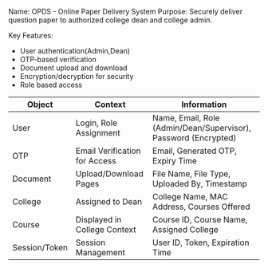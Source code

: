 Name: OPDS - Online Paper Delivery System
Purpose: Securely deliver question paper to authorized college dean and college admin.

Key Features:

- User authentication(Admin,Dean)
- OTP-based verification
- Document upload and download
- Encryption/decryption for security
- Role based access

| Object        | Context                       | Information                                                     |
| ------------- | ----------------------------- | --------------------------------------------------------------- |
| User          | Login, Role Assignment        | Name, Email, Role (Admin/Dean/Supervisor), Password (Encrypted) |
| OTP           | Email Verification for Access | Email, Generated OTP, Expiry Time                               |
| Document      | Upload/Download Pages         | File Name, File Type, Uploaded By, Timestamp                    |
| College       | Assigned to Dean              | College Name, MAC Address, Courses Offered                      |
| Course        | Displayed in College Context  | Course ID, Course Name, Assigned College                        |
| Session/Token | Session Management            | User ID, Token, Expiration Time                                 |
